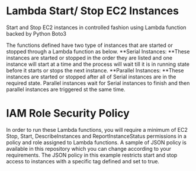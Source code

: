 # Lambda Start/ Stop EC2 Instances
Start and Stop EC2 instances in controlled fashion using Lambda function backed by Python Boto3

The functions defined have two type of instances that are started or stopped through a Lambda function as below.
**Serial Instances: **These instances are started or stopped in the order they are listed and one instance will start at a time and the process will wait till it is in running state before it starts or stops the next instance.
**Parallel Instances: **These instances are started or stopped after all of Serial instances are in the required state. Parallel instances wait for Serial instances to finish and then parallel instances are triggered st the same time.

# IAM Role Security Policy
In order to run these Lambda functions, you will require a minimum of EC2 Stop, Start, DescribeInstances and ReportInstanceStatus permissions in a policy and role assigned to Lambda functions. A sample of JSON policy is available in this repository which you can change according to your requirements. The JSON policy in this example restricts start and stop access to instances with a specific tag defined and set to true.

